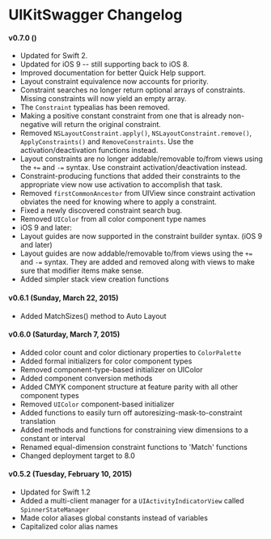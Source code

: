 UIKitSwagger Changelog
======================

#### v0.7.0 ()
 - Updated for Swift 2.
 - Updated for iOS 9 -- still supporting back to iOS 8.
 - Improved documentation for better Quick Help support.
 - Layout constraint equivalence now accounts for priority.
 - Constraint searches no longer return optional arrays of constraints.  Missing constraints will now yield an empty array.
 - The `Constraint` typealias has been removed.
 - Making a positive constant constraint from one that is already non-negative will return the original constraint.
 - Removed `NSLayoutConstraint.apply()`, `NSLayoutConstraint.remove()`, `ApplyConstraints()` and `RemoveConstraints`.  Use the activation/deactivation functions instead.
 - Layout constraints are no longer addable/removable to/from views using the `+=` and `-=` syntax.  Use constraint activation/deactivation instead.
 - Constraint-producing functions that added their constraints to the appropriate view now use activation to accomplish that task.
 - Removed `firstCommonAncestor` from UIView since constraint activation obviates the need for knowing where to apply a constraint.
 - Fixed a newly discovered constraint search bug.
 - Removed `UIColor` from all color component type names
 - iOS 9 and later:
  - Layout guides are now supported in the constraint builder syntax. (iOS 9 and later)
  - Layout guides are now addable/removable to/from views using the `+=` and `-=` syntax.  They are added and removed along with views to make sure that modifier items make sense.
  - Added simpler stack view creation functions


#### v0.6.1 (Sunday, March 22, 2015)
 - Added MatchSizes() method to Auto Layout


#### v0.6.0 (Saturday, March 7, 2015)
 - Added color count and color dictionary properties to `ColorPalette`
 - Added formal initializers for color component types
 - Removed component-type-based initializer on UIColor
 - Added component conversion methods
 - Added CMYK component structure at feature parity with all other component types
 - Removed `UIColor` component-based initializer
 - Added functions to easily turn off autoresizing-mask-to-constraint translation
 - Added methods and functions for constraining view dimensions to a constant or interval
 - Renamed equal-dimension constraint functions to 'Match' functions
 - Changed deployment target to 8.0


#### v0.5.2 (Tuesday, February 10, 2015)
 - Updated for Swift 1.2
 - Added a multi-client manager for a `UIActivityIndicatorView` called `SpinnerStateManager`
 - Made color aliases global constants instead of variables
 - Capitalized color alias names
